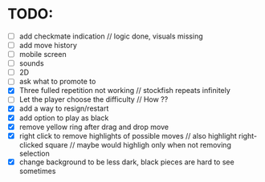 
# TODO:
- [ ] add checkmate indication // logic done, visuals missing
- [ ] add move history
- [ ] mobile screen
- [ ] sounds
- [ ] 2D
- [ ] ask what to promote to
- [x] Three fulled repetition not working // stockfish repeats infinitely
- [ ] Let the player choose the difficulty // How ??
- [x] add a way to resign/restart
- [x] add option to play as black
- [x] remove yellow ring after drag and drop move
- [x] right click to remove highlights of possible moves // also highlight right-clicked square // maybe would highligh only when not removing selection
- [x] change background to be less dark, black pieces are hard to see sometimes
